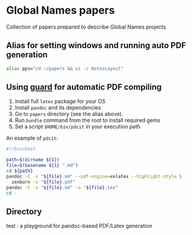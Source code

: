 # Global Names papers

Collection of papers prepared to describe Global Names projects

## Alias for setting windows and running auto PDF generation

```bash
alias pps="cd ~/papers && vi -c NotesLayout"
```

## Using [guard] for automatic PDF compiling

1. Install full `latex` package for your OS
2. Install `pandoc` and its dependencies
3. Go to `papers` directory (see the alias above).
4. Run `bundle` command from the root to install required gems
5. Set a script `$HOME/bin/pdcit` in your execution path

An example of `pdcit`:

```bash
#!/bin/bash

path=$(dirname ${1})
file=$(basename ${1} ".md")
cd ${path}
pandoc -C -s "${file}.md" --pdf-engine=xelatex --highlight-style \
  zenburn -o "${file}.pdf"
pandoc -C -s "${file}.md" -o "${file}.tex"
cd -
```

## Directory

test
: a playground for pandoc-based PDF/Latex generation

[guard]: https://github.com/guard/guard
